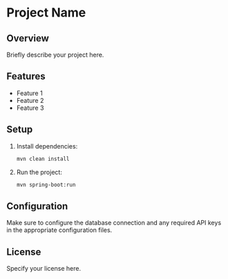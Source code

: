 # Project Name

## Overview
Briefly describe your project here.

## Features
- Feature 1
- Feature 2
- Feature 3

## Setup
1. Install dependencies:
   ```bash
   mvn clean install
   ```
2. Run the project:
   ```bash
   mvn spring-boot:run
   ```

## Configuration
Make sure to configure the database connection and any required API keys in the appropriate configuration files.

## License
Specify your license here.

